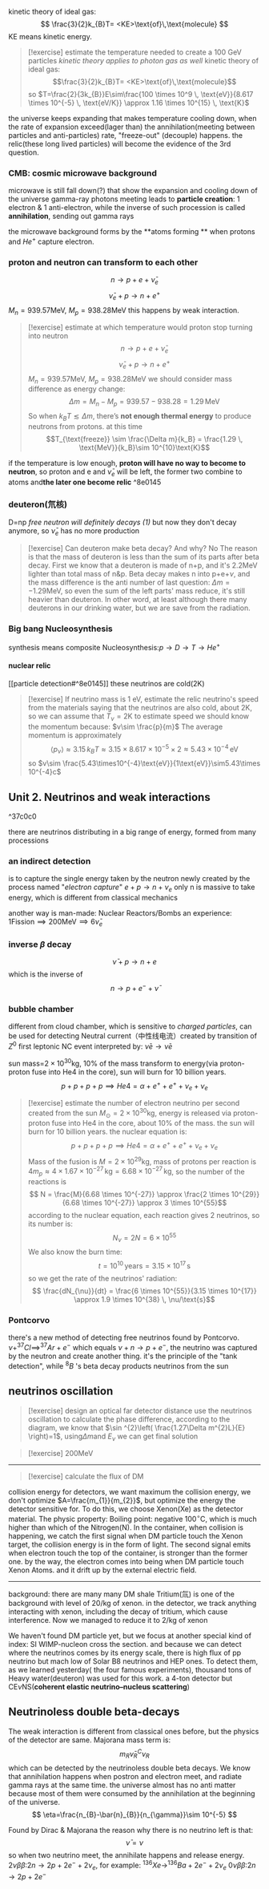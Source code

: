 kinetic theory of ideal gas:
$$
\frac{3}{2}k_{B}T= <KE>\text{of}\,\text{molecule}
$$
KE means kinetic energy.

> [!exercise] estimate the temperature needed to create a 100 GeV particles
> *kinetic theory applies to photon gas as well*
> kinetic theory of ideal gas:$$\frac{3}{2}k_{B}T= <KE>\text{of}\,\text{molecule}$$
> so $T=\frac{2}{3k_{B}}E\sim\frac{100 \times 10^9 \, \text{eV}}{8.617 \times 10^{-5} \, \text{eV/K}} \approx 1.16 \times 10^{15} \, \text{K}$

the universe keeps expanding that makes temperature cooling down, when the rate of expansion exceed(lager than) the annihilation(meeting between particles and anti-particles) rate, "freeze-out" (decouple) happens. the relic(these long lived particles) will become the evidence of the 3rd question.

### CMB: cosmic microwave background
microwave is still fall down(?) that show the expansion and cooling down of the universe
gamma-ray photons meeting leads to **particle creation**: 1 electron & 1 anti-electron, while the inverse of such procession is called **annihilation**, sending out gamma rays

the microwave background forms by the **atoms forming ** when protons and $He^{+}$ capture electron. 

### proton and neutron can transform to each other
$$n\to p+e+\bar{\nu}_{e}\tag{1}$$
$$\bar{\nu}_{e}+p\to n+e^{+}$$
$M_{n}=939.57$MeV, $M_{p}=938.28$MeV
this happens by weak interaction.
> [!exercise] estimate at which temperature would proton stop turning into neutron
> $$n\to p+e+\bar{\nu}_{e}$$
$$\bar{\nu}_{e}+p\to n+e^{+}$$
$M_{n}=939.57$MeV, $M_{p}=938.28$MeV
> we should consider mass difference as energy change:$$
\Delta m = M_n - M_p = 939.57 - 938.28 = 1.29 \, \text{MeV}$$
> So when $k_B T \lesssim \Delta m$, there’s **not enough thermal energy** to produce neutrons from protons.
> at this time $$T_{\text{freeze}} \sim \frac{\Delta m}{k_B} = \frac{1.29 \, \text{MeV}}{k_B}\sim 10^{10}\text{K}$$

if the temperature is low enough, **proton will have no way to become to neutron**, so proton and e and $\bar{\nu}_{e}$ will be left, the former two combine to atoms and**the later one become relic** ^8e0145

### deuteron(氘核)
D=np
*free neutron will definitely decays (1)* but now they don't decay anymore, so $\bar{\nu}_{e}$ has no more production

> [!exercise] Can deuteron make beta decay? And why?
> No
> The reason is that the mass of deuteron is less than the sum of its parts after beta decay. First we know that a deuteron is made of n+p, and it's 2.2MeV lighter than total mass of n&p.
> Beta decay makes n into p+e+$\nu$, and the mass difference is the anti number of last question: $\Delta m=-1.29$MeV, so even the sum of the left parts' mass reduce, it's still heavier than deuteron.
> In other word, at least although there many deuterons in our drinking water, but we are save from the radiation.

### Big bang Nucleosynthesis
synthesis means composite
Nucleosynthesis:$p\to D\to T\to He^{+}$
#### nuclear relic
[[particle detection#^8e0145]] these neutrinos are cold(2K)

> [!exercise] If neutrino mass is 1 eV, estimate the relic neutrino's speed
> from the materials saying that the neutrinos are also cold, about 2K, so we can assume that $T_{\nu}=2$K
> to estimate speed we should know the momentum because: $v\sim \frac{p}{m}$
> The average momentum is approximately$$\langle p_\nu \rangle \approx 3.15 \, k_B T \approx 3.15 \times 8.617 \times 10^{-5} \times 2 \approx 5.43 \times 10^{-4} \, \text{eV}$$
> so $v\sim \frac{5.43\times10^{-4}\text{eV}}{1\text{eV}}\sim5.43\times 10^{-4}c$

## Unit 2. Neutrinos and weak interactions

^37c0c0

there are neutrinos distributing in a big range of energy, formed from many processions

###  an indirect detection
is to capture the single energy taken by the neutron newly created by the process named "*electron capture*"
 $e+p\to n+\nu_{e}$
only n is massive to take energy, which is different from classical mechanics

another way is man-made: Nuclear Reactors/Bombs
an experience: $1\text{Fission}\implies 200\text{MeV}\implies6\bar{\nu}_{e}$

### inverse $\beta$ decay
$$
\bar{\nu}+p\to n +e
$$
which is the inverse of
$$
n\to p+e^{-}+\bar{\nu}
$$
### bubble chamber
different from cloud chamber, which is sensitive to *charged particles*, can be used for detecting Neutral current（中性线电流）created by transition of $Z^{0}$
first leptonic NC event  interpreted by: $\bar{\nu} e\to \bar{\nu}e$

sun mass=$2\times10^{30}$kg, 10% of the mass transform to energy(via proton-proton fuse into He4 in the core), sun will burn for 10 billion years.
$$
p+p+p+p\implies He4=\alpha+e^{+}+e^{+}+\nu_{e}+\nu_{e}
$$
> [!exercise] estimate the number of electron neutrino per second created from the sun
> $M_{\odot}=2\times 10^{30}\text{kg}$, energy is released via proton-proton fuse into He4 in the core, about 10% of the mass. the sun will burn for 10 billion years.
> the nuclear equation is:
> $$
p+p+p+p\implies He4=\alpha+e^{+}+e^{+}+\nu_{e}+\nu_{e}$$
> Mass of the fusion is $M=2\times 10^{29}\text{kg}$, mass of protons per reaction is $4m_p \approx 4 \times 1.67 \times 10^{-27} \, \text{kg} = 6.68 \times 10^{-27} \, \text{kg}$, so the number of the reactions is $$
N = \frac{M}{6.68 \times 10^{-27}} \approx \frac{2 \times 10^{29}}{6.68 \times 10^{-27}} \approx 3 \times 10^{55}$$
> according to the nuclear equation, each reaction gives 2 neutrinos, so its number is:$$
N_{\nu}=2N=6 \times 10^{55}$$
> We also know the burn time:$$t = 10^{10} \, \text{years} = 3.15 \times 10^{17} \, \text{s}$$
> so we get the rate of the neutrinos' radiation:
> $$
\frac{dN_{\nu}}{dt} = \frac{6 \times 10^{55}}{3.15 \times 10^{17}} \approx 1.9 \times 10^{38} \, \nu/\text{s}$$
 
### Pontcorvo
there's a new method of detecting free neutrinos found by Pontcorvo.
$\nu+^{37}Cl\implies^{37}Ar+e^{-}$
which equals $\nu+n\to p+e^{-}$, the neutrino was captured by the neutron and create another thing.
it's the principle of the "tank detection", while $^{8}B$ 's beta decay products neutrinos from the sun
## neutrinos oscillation
 
> [!exercise] design an optical far detector distance
> use the neutrinos oscillation to calculate the phase difference, according to the diagram, we know that $\sin ^{2}\left( \frac{1.27\Delta m^{2}L}{E} \right)=1$, using$\Delta m$and $E_{\nu}$ we can get final solution

> [!exercise] 
> 200MeV

---
 > [!exercise] calculate the flux of DM
 
 collision energy
 for detectors, we want maximum the collision energy, we don't optimize $A=\frac{m_{1}}{m_{2}}$, but optimize the energy the detector sensitive for.
 To do this, we choose Xenon(Xe) as the detector material. The physic property: Boiling point: negative 100$^{\circ}$C, which is much higher than which of the Nitrogen(N).
 In the container, when collision is happening, we catch the first signal when DM particle touch the Xenon target, the collision energy is in the form of light.
 The second signal emits when electron touch the top of the container, is stronger than the former one. by the way, the electron comes into being when DM particle touch Xenon Atoms. and it drift up by the external electric field.

---
 background: there are many many DM shale
Tritium(氚) is one of the background with level of 20/kg of xenon. in the detector, we track anything interacting with xenon, including the decay of tritium, which cause interference.
Now we managed to reduce it to 2/kg of xenon

We haven't found DM particle yet, but we focus at another special kind of index: SI WIMP-nucleon cross the section.
and because we can detect where the neutrinos comes by its energy scale, there is high flux of pp neutrino but mach low of Solar B8 neutrinos and HEP ones. To detect them, as we learned yesterday( the four famous experiments), thousand tons of Heavy water(deuteron) was used for this work.
a 4-ton detector but CE$\nu$NS(**coherent elastic neutrino–nucleus scattering**)

## Neutrinoless double beta-decays
The weak interaction is different from classical ones before, but the physics of the detector are same. 
Majorana mass term is:
$$
m_{R}\bar{\nu}_{R}^{C}\nu_{R}
$$
which can be detected by the neutrinoless  double beta decays. We know that annihilation happens when postron and electron meet, and radiate gamma rays at the same time. 
the universe almost has no anti matter because most of them were consumed by the annihilation at the beginning of the universe.
$$
\eta=\frac{n_{B}-\bar{n}_{B}}{n_{\gamma}}\sim 10^{-5}
$$

Found by Dirac & Majorana the reason why there is no neutrino left is that:
$$
\bar{\nu}=\nu
$$
so when two neutrino meet, the annihilate happens and release energy.
2$\nu\beta\beta$:$2n\to2p+2e^{-}+2\nu_{e}$, for example: $^{136}Xe\to ^{136}Ba +2e^{-}+2\nu_{e}$
0$\nu\beta\beta$:$2n\to 2p+2e^{-}$



